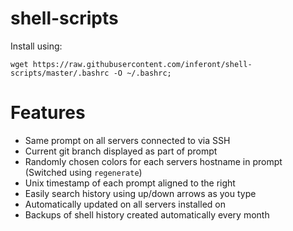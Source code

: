 # shell-scripts
Install using:

`wget https://raw.githubusercontent.com/inferont/shell-scripts/master/.bashrc -O ~/.bashrc;`

# Features
* Same prompt on all servers connected to via SSH
* Current git branch displayed as part of prompt
* Randomly chosen colors for each servers hostname in prompt (Switched using `regenerate`)
* Unix timestamp of each prompt aligned to the right
* Easily search history using up/down arrows as you type
* Automatically updated on all servers installed on
* Backups of shell history created automatically every month
